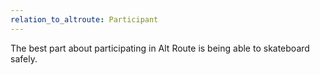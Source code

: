 ```yaml
---
relation_to_altroute: Participant
---
```

The best part about participating in Alt Route is being able to skateboard safely.